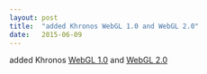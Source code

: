 ```yaml
---
layout: post
title:  "added Khronos WebGL 1.0 and WebGL 2.0"
date:   2015-06-09
---
```


added Khronos <a href="https://www.khronos.org/registry/webgl/specs/latest/1.0/">WebGL 1.0</a> and <a href="https://www.khronos.org/registry/webgl/specs/latest/2.0/">WebGL 2.0</a>